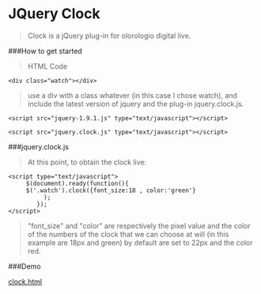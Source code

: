 # JQuery Clock

>Clock is a jQuery plug-in for  olorologio digital live.

###How to get started

>HTML Code

    <div class="watch"></div>



>use a div with a class whatever (in this case I chose watch), and include the latest version of jquery and the plug-in jquery.clock.js.

    <script src="jquery-1.9.1.js" type="text/javascript"></script>
     
    <script src="jquery.clock.js" type="text/javascript"></script>
     
###jquery.clock.js     
>At this point, to obtain the clock live:

    <script type="text/javascript">
         $(document).ready(function(){
         $('.watch').clock({font_size:18 , color:'green'}
              );
            });
    </script>
    
>"font_size" and "color" are respectively the pixel value and the color of the numbers of the clock that we can choose at will (in this example are 18px and green) by default are set to 22px and the color red.

###Demo

[clock.html](http://micheledefalco.altervista.org/github/clock/clock.html)
